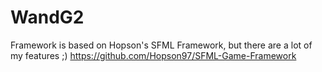 # WandG2

Framework is based on Hopson's SFML Framework, but there are a lot of my features ;)
https://github.com/Hopson97/SFML-Game-Framework
